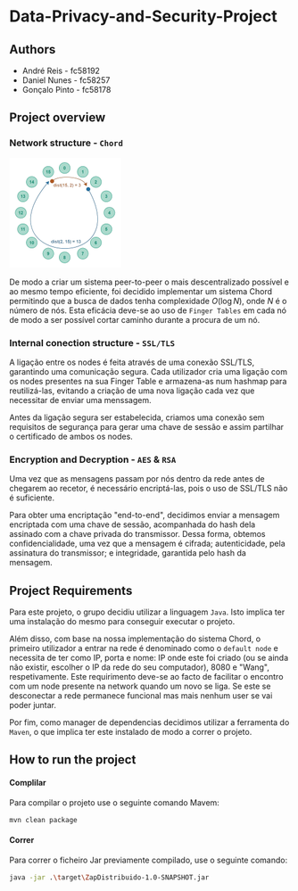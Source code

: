 # Data-Privacy-and-Security-Project

## Authors

- André Reis - fc58192
- Daniel Nunes - fc58257
- Gonçalo Pinto - fc58178

## Project overview

### Network structure - `Chord`

<img src="READMEFiles/chord-p2p-removebg-preview.png" alt="plot" width="200"/>

De modo a criar um sistema peer-to-peer o mais descentralizado possível e ao mesmo tempo eficiente, foi decidido implementar um sistema Chord permitindo que a busca de dados tenha complexidade $O(\log N)$, onde $N$ é o número de nós. Esta eficácia deve-se ao uso de `Finger Tables` em cada nó de modo a ser possível cortar caminho durante a procura de um nó.

### Internal conection structure - `SSL/TLS`

A ligação entre os nodes é feita através de uma conexão SSL/TLS, garantindo uma comunicação segura. Cada utilizador cria uma ligação com os nodes presentes na sua Finger Table e armazena-as num hashmap para reutilizá-las, evitando a criação de uma nova ligação cada vez que necessitar de enviar uma menssagem.

Antes da ligação segura ser estabelecida, criamos uma conexão sem requisitos de segurança para gerar uma chave de sessão e assim partilhar o certificado de ambos os nodes.

### Encryption and Decryption - `AES` & `RSA`

Uma vez que as mensagens passam por nós dentro da rede antes de chegarem ao recetor, é necessário encriptá-las, pois o uso de SSL/TLS não é suficiente.

Para obter uma encriptação "end-to-end", decidimos enviar a mensagem encriptada com uma chave de sessão, acompanhada do hash dela assinado com a chave privada do transmissor. Dessa forma, obtemos confidencialidade, uma vez que a mensagem é cifrada; autenticidade, pela assinatura do transmissor; e integridade, garantida pelo hash da mensagem.

## Project Requirements

Para este projeto, o grupo decidiu utilizar a linguagem `Java`. Isto implica ter uma instalação do mesmo para conseguir executar o projeto.

Além disso, com base na nossa implementação do sistema Chord, o primeiro utilizador a entrar na rede é denominado como o `default node` e necessita de ter como IP, porta e nome: IP onde este foi criado (ou se ainda não existir, escolher o IP da rede do seu computador), 8080 e "Wang", respetivamente. Este requirimento deve-se ao facto de facilitar o encontro com um node presente na network quando um novo se liga. Se este se desconectar a rede permanece funcional mas mais nenhum user se vai poder juntar.

Por fim, como manager de dependencias decidimos utilizar a ferramenta do `Maven`, o que implica ter este instalado de modo a correr o projeto.

## How to run the project

#### Complilar 
Para compilar o projeto use o seguinte comando Mavem:
```bash
mvn clean package
```
#### Correr 
Para correr o ficheiro Jar previamente compilado, use o seguinte comando:
```bash
java -jar .\target\ZapDistribuido-1.0-SNAPSHOT.jar
```